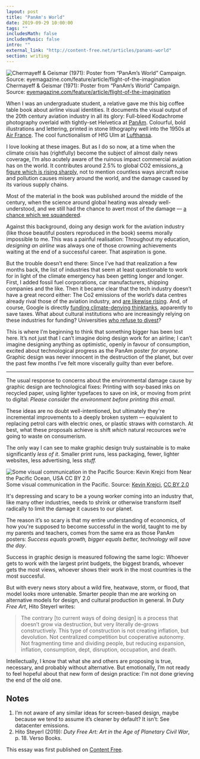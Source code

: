 ```yaml
---
layout: post
title: "PanAm's World"
date: 2019-09-29 10:00:00
tags: ""
includesMath: false
includesMusic: false
intro: ""
external_link: "http://content-free.net/articles/panams-world"
section: writing 
---
```


![Chermayeff & Geismar (1971): Poster from “PanAm’s World” Campaign. Source: eyemagazine.com/feature/article/flight-of-the-imagination](https://paper-attachments.dropbox.com/s_745AF285C56F74DB98F4E80B426B239F0E4FBC9F6F9E8C79C09DC621D447EDF6_1571572437069_Pan-Am-Posters-from-1971-3.jpg)
Chermayeff & Geismar (1971): Poster from “PanAm’s World” Campaign.
Source: [eyemagazine.com/feature/article/flight-of-the-imagination](http://www.eyemagazine.com/feature/article/flight-of-the-imagination)

When I was an undergraduate student, a relative gave me this big coffee table book about airline visual identities. It documents the visual output of the 20th century aviation industry in all its glory: Full-bleed Kodachrome photography overlaid with tightly-set Helvetica at [PanAm](http://www.eyemagazine.com/feature/article/flight-of-the-imagination). Colourful, bold illustrations and lettering, printed in stone lithography well into the 1950s at [Air France](https://image.jimcdn.com/app/cms/image/transf/none/path/s845a70f74d8b0138/image/i72f33aa726ac2f98/version/1545933097/image.jpg). The cool functionalism of HfG Ulm at [Lufthansa](http://ravenrow.org/exhibition/the_ulm_model/).

I love looking at these images. But as I do so now, at a time when the climate crisis has (rightfully) become the subject of almost daily news coverage, I’m also acutely aware of the ruinous impact commercial aviation has on the world. It contributes around 2.5% to global CO2 emissions[, a figure which is rising sharply,](https://www.nytimes.com/2019/09/19/climate/air-travel-emissions.html) not to mention countless ways aircraft noise and pollution causes misery around the world, and the damage caused by its various supply chains.

Most of the material in the book was published around the middle of the century, when the science around global heating was already well-understood, and  we still had the chance to avert most of the damage — [a chance which we squandered](https://www.nytimes.com/interactive/2018/08/01/magazine/climate-change-losing-earth.html).

Against this background, doing any design work for the aviation industry (like those beautiful posters reproduced in the book) seems morally impossible to me. This was a painful realisation: Throughout my education, *designing an airline* was always one of those crowning achievements waiting at the end of a successful career. That aspiration is gone.

But the trouble doesn’t end there: Since I’ve had that realization a few months back, the list of industries that seem at least questionable to work for in light of the climate emergency has been getting longer and longer. First, I added fossil fuel corporations, car manufacturers, shipping companies and the like. Then it became clear that the tech industry doesn’t have a great record either: The Co2 emissions of the world’s data centres already rival those of the aviation industry, and [are likewise rising](https://www.nature.com/articles/d41586-018-06610-y). And, of course, Google is directly [funding climate-denying thinktanks](https://www.theguardian.com/environment/2019/oct/11/google-contributions-climate-change-deniers), apparently to save taxes. What about cultural institutions who are increasingly relying on these industries for funding? Universities [who refuse to divest](https://peopleandplanet.org/university/129827/ul19)?

This is where I’m beginning to think that something bigger has been lost here. It’s not just that I can’t imagine doing design work for an airline; I can’t imagine designing anything as optimistic, openly in favour of consumption, excited about technological progress as the PanAm poster *for anyone.* Graphic design was never innocent in the destruction of the planet, but over the past few months I’ve felt more viscerally guilty than ever before.

---

The usual response to concerns about the environmental damage cause by graphic design are technological fixes: Printing with soy-based inks on recycled paper, using lighter typefaces to save on ink, or moving from print to digital: *Please consider the environment before printing this email*.

These ideas are no doubt well-intentioned, but ultimately they're incremental improvements to a deeply broken system — equivalent to replacing petrol cars with electric ones, or plastic straws with cornstarch. At best, what these proposals achieve is shift *which* natural recources we’re going to waste on consumerism.

The only way I can see to make graphic design truly sustainable is to make significantly *less of it*. Smaller print runs, less packaging, fewer, lighter websites, less advertising, less *stuff.* 

![Some visual communication in the Pacific Source: Kevin Krejci from Near the Pacific Ocean, USA CC BY 2.0](https://paper-attachments.dropbox.com/s_745AF285C56F74DB98F4E80B426B239F0E4FBC9F6F9E8C79C09DC621D447EDF6_1571569741371_4408273247_d4e7e4a8a4_k.jpg)
Some visual communication in the Pacific. Source: [Kevin Krejci](https://www.flickr.com/people/48889057888@N01), [CC BY 2.0](https://creativecommons.org/licenses/by/2.0/)

It's depressing and scary to be a young worker coming into an industry that, like many other industries, needs to shrink or otherwise transform itself radically to limit the damage it causes to our planet.

The reason it’s so scary is that my entire understanding of economics, of how you're supposed to become successful in the world, taught to me by my parents and teachers, comes from the same era as those PanAm posters: *Success equals growth, bigger equals better, technology will save the day*.

Success in graphic design is measured following the same logic: Whoever gets to work with the largest print budgets, the biggest brands, whoever gets the most views, whoever shows their work in the most countries is the most succesful.

But with every news story about a wild fire, heatwave, storm, or flood, that model looks more untenable. Smarter people than me are working on alternative models for design, and cultural production in general. In *Duty Free Art*, Hito Steyerl writes:


> The contrary [to current ways of doing design] is a process that doesn’t grow via destruction, but very literally de-grows constructively. This type of construction is not creating inflation, but devolution. Not centralized competition but cooperative autonomy. Not fragmenting time and dividing people, but reducing expansion, inflation, consumption, dept, disruption, occupation, and death.

Intellectually, I know that what she and others are proposing is true, necessary, and probably without alternative. But emotionally, I’m not ready to feel hopeful about that new form of design practice: I’m not done grieving the end of the old one.

## Notes
1. I’m not aware of any similar ideas for screen-based design, maybe because we tend to assume it’s cleaner by default? It isn’t: See datacenter emissions.
2. Hito Steyerl (2019): *Duty Free Art: Art in the Age of Planetary Civil War*, p. 18. Verso Books.

This essay was first published on [Content Free](http://content-free.net/articles/panams-world).
